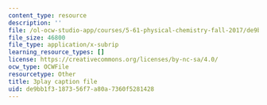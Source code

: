 ```yaml
---
content_type: resource
description: ''
file: /ol-ocw-studio-app/courses/5-61-physical-chemistry-fall-2017/de9bb1f3187356f7a80a7360f5281428_RGskPrZopRE.vtt
file_size: 46800
file_type: application/x-subrip
learning_resource_types: []
license: https://creativecommons.org/licenses/by-nc-sa/4.0/
ocw_type: OCWFile
resourcetype: Other
title: 3play caption file
uid: de9bb1f3-1873-56f7-a80a-7360f5281428
---
```

